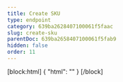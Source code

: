 ```yaml
---
title: Create SKU
type: endpoint
category: 639ba2628407100061f5faac
slug: create-sku
parentDoc: 639ba2658407100061f5fab9
hidden: false
order: 11
---
```

[block:html]
{
  "html": "<style>\n.LanguagePicker-divider { \n  display: none; }\n</style>"
}
[/block]